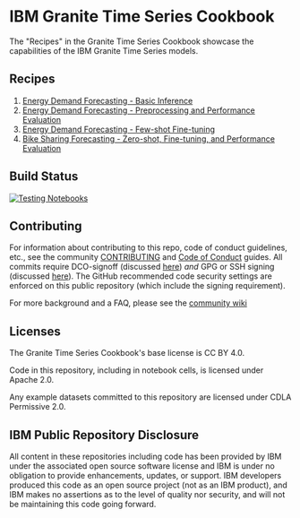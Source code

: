 # IBM Granite Time Series Cookbook

The "Recipes" in the Granite Time Series Cookbook showcase the capabilities of
the IBM Granite Time Series models.

## Recipes

1. [Energy Demand Forecasting - Basic Inference](recipes/Time_Series/Time_Series_Getting_Started.ipynb)
2. [Energy Demand Forecasting - Preprocessing and Performance Evaluation](recipes/Time_Series/Preprocessor_Use_and_Performance_Evaluation.ipynb)
3. [Energy Demand Forecasting - Few-shot Fine-tuning](recipes/Time_Series/Few-shot_Finetuning_and_Evaluation.ipynb)
4. [Bike Sharing Forecasting - Zero-shot, Fine-tuning, and Performance Evaluation](recipes/Time_Series/Bike_Sharing_Finetuning_with_Exogenous.ipynb)

## Build Status

<a href="https://github.com/ibm-granite-community/granite-timeseries-cookbook/actions/workflows/notebooks.yaml">
  <img src="https://github.com/ibm-granite-community/granite-timeseries-cookbook/actions/workflows/notebooks.yaml/badge.svg" alt="Testing Notebooks">
</a>

## Contributing

For information about contributing to this repo, code of conduct guidelines, etc., see the community [CONTRIBUTING][CG] and [Code of Conduct][CoC] guides.  All commits require DCO-signoff (discussed [here][CG-legal]) _and_ GPG or SSH signing (discussed [here][CG-signing]).  The GitHub recommended code security settings are enforced on this public repository (which include the signing requirement).

For more background and a FAQ, please see the [community wiki](https://github.com/ibm-granite-community/community/wiki)

## Licenses

The Granite Time Series Cookbook's base license is CC BY 4.0.

Code in this repository, including in notebook cells, is licensed under Apache 2.0.

Any example datasets committed to this repository are licensed under CDLA Permissive 2.0.

## IBM Public Repository Disclosure

All content in these repositories including code has been provided by IBM under the associated open source software license and IBM is under no obligation to provide enhancements, updates, or support. IBM developers produced this code as an open source project (not as an IBM product), and IBM makes no assertions as to the level of quality nor security, and will not be maintaining this code going forward.

[CoC]: https://github.com/ibm-granite-community/community/blob/main/CODE_OF_CONDUCT.md
[CG]: https://github.com/ibm-granite-community/community/blob/main/CONTRIBUTING.md
[CG-legal]: https://github.com/ibm-granite-community/community/blob/main/CONTRIBUTING.md#legal
[CG-signing]: https://github.com/ibm-granite-community/community/blob/main/CONTRIBUTING.md#signing-commits
